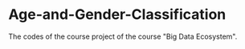 # Age-and-Gender-Classification
The codes of the course project of the course "Big Data Ecosystem".
